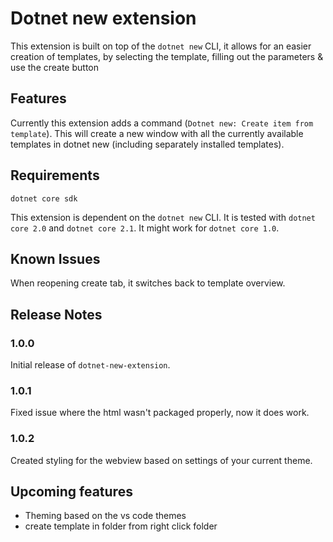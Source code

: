 # Dotnet new extension

This extension is built on top of the `dotnet new` CLI, it allows for an easier creation of templates, by selecting the template, filling out the parameters & use the create button

## Features

Currently this extension adds a command (`Dotnet new: Create item from template`). This will create a new window with all the currently available templates in dotnet new (including separately installed templates).

## Requirements

`dotnet core sdk`

This extension is dependent on the `dotnet new` CLI. It is tested with `dotnet core 2.0` and `dotnet core 2.1`. It might work for `dotnet core 1.0`.

## Known Issues

When reopening create tab, it switches back to template overview.

## Release Notes


### 1.0.0

Initial release of `dotnet-new-extension`.

### 1.0.1

Fixed issue where the html wasn't packaged properly, now it does work.

### 1.0.2

Created styling for the webview based on settings of your current theme.

## Upcoming features

- Theming based on the vs code themes
- create template in folder from right click folder